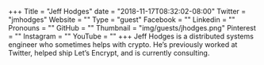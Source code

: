 +++
Title = "Jeff Hodges"
date = "2018-11-17T08:32:02-08:00"
Twitter = "jmhodges"
Website = ""
Type = "guest"
Facebook = ""
Linkedin = ""
Pronouns = ""
GitHub = ""
Thumbnail = "img/guests/jhodges.png"
Pinterest = ""
Instagram = ""
YouTube = ""
+++
Jeff Hodges is a distributed systems engineer who sometimes helps with crypto. He’s previously worked at Twitter, helped ship Let’s Encrypt, and is currently consulting.
